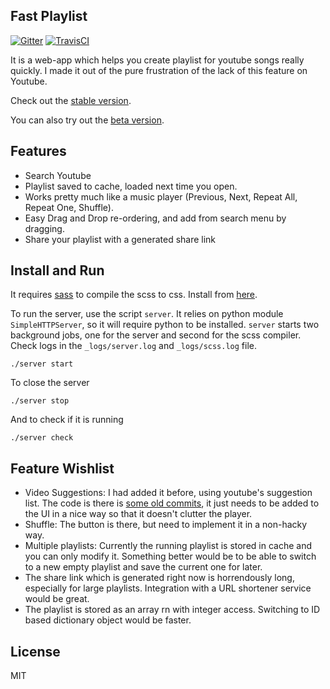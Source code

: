 Fast Playlist
-------------

[![Gitter](https://badges.gitter.im/Join%20Chat.svg)](https://www.gitter.im/fast-playlist)
[![TravisCI](https://travis-ci.org/udiboy1209/fast_playlist.svg?branch=master)](https://travis-ci.org/udiboy1209/fast_playlist?branch=master)

It is a web-app which helps you create playlist for youtube songs really quickly.
I made it out of the pure frustration of the lack of this feature on Youtube.

Check out the [stable version](https://udiboy1209.github.io/fast_playlist).

You can also try out the [beta version](https://udiboy1209.github.io/fast_playlist/beta).

Features
---------

 - Search Youtube
 - Playlist saved to cache, loaded next time you open.
 - Works pretty much like a music player (Previous, Next, Repeat All, Repeat One, Shuffle).
 - Easy Drag and Drop re-ordering, and add from search menu by dragging.
 - Share your playlist with a generated share link

Install and Run
---------------

It requires [sass](http://sass-lang.com) to compile the scss to css. Install from [here](http://sass-lang.com/install).

To run the server, use the script `server`.
It relies on python module `SimpleHTTPServer`,
so it will require python to be installed. 
`server` starts two background jobs, one for the server and second for the scss compiler.
Check logs in the `_logs/server.log` and `_logs/scss.log` file.

```
./server start
```

To close the server

```
./server stop
```

And to check if it is running

```
./server check
```

Feature Wishlist
---------
 - Video Suggestions: I had added it before, using youtube's suggestion list.
   The code is there is [some old commits](https://github.com/udiboy1209/fast_playlist/blob/442af81ef7be090f5fde9fe42e265b96e1587347/js/main.js#L82),
   it just needs to be added to the UI in a nice way so that it doesn't clutter the player.
 - Shuffle: The button is there, but need to implement it in a non-hacky way.
 - Multiple playlists: Currently the running playlist is stored in cache and you can only modify it.
   Something better would be to be able to switch to a new empty playlist and save the current one for later.
 - The share link which is generated right now is horrendously long, especially for large playlists.
   Integration with a URL shortener service would be great.
 - The playlist is stored as an array rn with integer access. 
   Switching to ID based dictionary object would be faster.

License
--------

MIT
